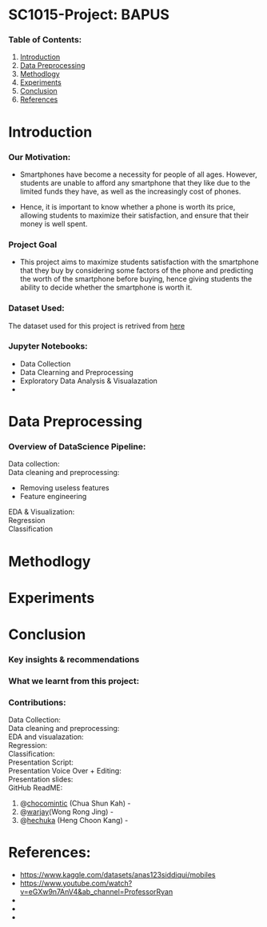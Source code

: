# SC1015-Project: BAPUS 

### Table of Contents:

1. [Introduction](https://github.com/chocomintic/SC1015-project/blob/main/README.md#introduction)  
2. [Data Preprocessing](https://github.com/chocomintic/SC1015-project/blob/main/README.md#data-preprocessing)  
3. [Methodlogy](https://github.com/chocomintic/SC1015-project/blob/main/README.md#methodlogy)  
4. [Experiments](https://github.com/chocomintic/SC1015-project/blob/main/README.md#experiments)  
5. [Conclusion](https://github.com/chocomintic/SC1015-project/blob/main/README.md#conclusion)  
6. [References](https://github.com/chocomintic/SC1015-project/blob/main/README.md#references)  

# Introduction

### Our Motivation:

* Smartphones have become a necessity for people of all ages. However, students are unable to afford any smartphone that they like due to the limited funds they have, as well as the increasingly cost of phones.

* Hence, it is important to know whether a phone is worth its price, allowing students to maximize their satisfaction, and ensure that their money is well spent. 

### Project Goal
* This project aims to maximize students satisfaction with the smartphone that they buy by considering some factors of the phone and predicting the worth of the smartphone before buying, hence giving students the ability to decide whether the smartphone is worth it.

### Dataset Used:
The dataset used for this project is retrived from [here](https://www.kaggle.com/datasets/anas123siddiqui/mobiles)

### Jupyter Notebooks:

* Data Collection
* Data Clearning and Preprocessing
* Exploratory Data Analysis & Visualazation
* 

# Data Preprocessing

### Overview of DataScience Pipeline:
Data collection:  
Data cleaning and preprocessing:  
* Removing useless features
* Feature engineering  

EDA & Visualization:   
Regression  
Classification  

# Methodlogy

# Experiments

# Conclusion
### Key insights & recommendations

### What we learnt from this project:

### Contributions:

Data Collection:  
Data cleaning and preprocessing:   
EDA and visualazation:  
Regression:  
Classification:  
Presentation Script:  
Presentation Voice Over + Editing:  
Presentation slides:  
GitHub ReadME: 
1. @[chocomintic](https://github.com/chocomintic) (Chua Shun Kah) - 
2. @[warjay](https://github.com/warjay)(Wong Rong Jing) - 
3. @[hechuka](https://github.com/hechuka) (Heng Choon Kang) - 

# References:
* https://www.kaggle.com/datasets/anas123siddiqui/mobiles
* https://www.youtube.com/watch?v=eGXw9n7AnV4&ab_channel=ProfessorRyan
* 
* 
* 
